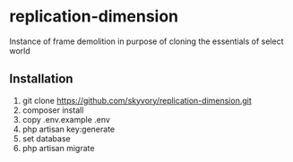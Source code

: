 # replication-dimension
Instance of frame demolition in purpose of cloning the essentials of select world


## Installation
1. git clone https://github.com/skyvory/replication-dimension.git
2. composer install
3. copy .env.example .env
4. php artisan key:generate
5. set database
6. php artisan migrate